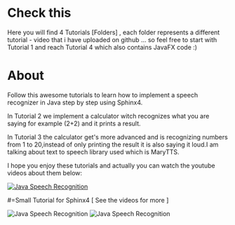 # Check this

Here you will find 4 Tutorials [Folders] , each folder represents a different tutorial - video that i have uploaded on github ... so feel free to start with Tutorial 1 and reach Tutorial 4 which also contains JavaFX code :)

# About

Follow this awesome tutorials to learn how to implement a speech recognizer in Java step by step using Sphinx4.

In Tutorial 2 we implement a calculator witch recognizes what you are saying for example (2+2) and it prints a result.

In Tutorial 3 the calculator get's more advanced and is recognizing numbers from 1 to 20,instead of only printing the result it is also saying it loud.I am talking about text to speech library used which is MaryTTS.

I hope you enjoy these tutorials and actually you can watch the youtube videos about them below:


[![Java Speech Recognition](http://img.youtube.com/vi/R8vsXKFTee0/0.jpg)](https://www.youtube.com/watch?v=R8vsXKFTee0)


#=Small Tutorial for Sphinx4 [ See the videos for more ]

![Java Speech Recognition](https://github.com/goxr3plus/Java-Speech-Recognizer-Tutorial--Calculator/blob/master/ScreenShot10312.png)
![Java Speech Recognition](https://github.com/goxr3plus/Java-Speech-Recognizer-Tutorial--Calculator/blob/master/ScreenShot43302.png)
